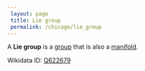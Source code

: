 ```yaml
---
 layout: page
 title: Lie group
 permalink: /chicago/lie_group
---
```

A **Lie group** is a [group](https://mathgloss.github.io/MathGloss/group) that is also a [manifold](https://mathgloss.github.io/MathGloss/embedded_m-dimensional_manifold).

Wikidata ID: [Q622679](https://www.wikidata.org/wiki/Q622679)